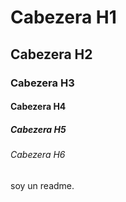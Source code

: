 # Cabezera H1
## Cabezera H2
### Cabezera H3
#### Cabezera H4
##### Cabezera H5
###### Cabezera H6


soy un readme.
